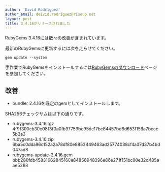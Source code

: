 ```yaml
---
author: 'David Rodríguez'
author_email: deivid.rodriguez@riseup.net
layout: post
title: 3.4.16がリリースされました
---
```


RubyGems 3.4.16には数々の改善が含まれています。

最新のRubyGemsに更新するには次を走らせてください。

    gem update --system

手作業でRubyGemsをインストールするには[RubyGemsのダウンロード][download]ページを参照してください。


## 改善

* bundler 2.4.16を既定のgemとしてインストールします。


SHA256チェックサムは以下の通りです。

* rubygems-3.4.16.tgz
  4f9f300cb30e08f3f0a0fb97759be95de17bc84457bd6d653f156a7bccc5b3a3
* rubygems-3.4.16.zip  
  6ba5c0dda96c152a2a78df80e8853449463ad25774038cf4a07d37b4bd047ad8
* rubygems-update-3.4.16.gem  
  bbb280fdb45831662845160e84856948396e86e271f151bc00e32d485aae5288


[download]: https://rubygems.org/pages/download

